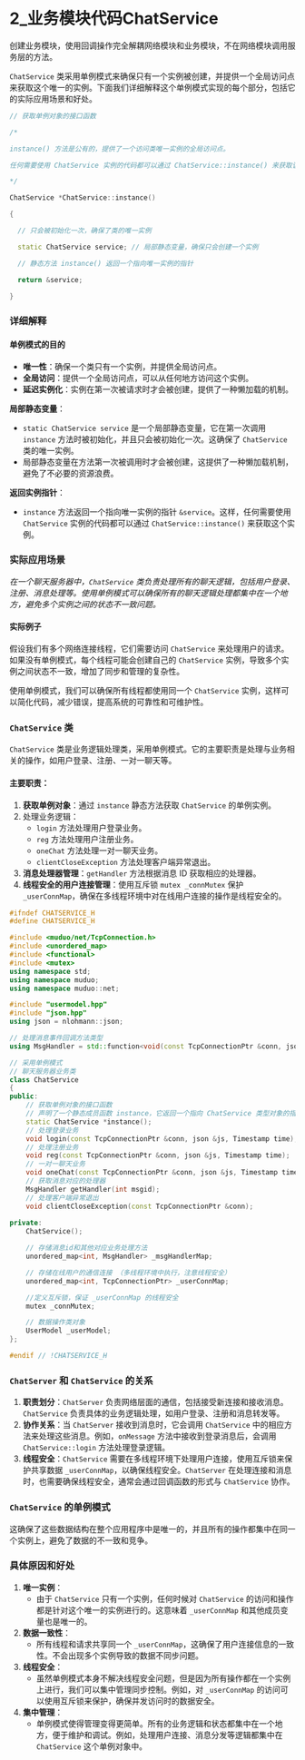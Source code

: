 # 2_业务模块代码ChatService

创建业务模块，使用回调操作完全解耦网络模块和业务模块，不在网络模块调用服务层的方法。

`ChatService` 类采用单例模式来确保只有一个实例被创建，并提供一个全局访问点来获取这个唯一的实例。下面我们详细解释这个单例模式实现的每个部分，包括它的实际应用场景和好处。

```C++
// 获取单例对象的接口函数

/*

instance() 方法是公有的，提供了一个访问类唯一实例的全局访问点。

任何需要使用 ChatService 实例的代码都可以通过 ChatService::instance() 来获取该实例。

*/

ChatService *ChatService::instance()

{

  // 只会被初始化一次，确保了类的唯一实例

  static ChatService service; // 局部静态变量，确保只会创建一个实例

  // 静态方法 instance() 返回一个指向唯一实例的指针

  return &service;

}
```



### 详细解释

#### 单例模式的目的

- **唯一性**：确保一个类只有一个实例，并提供全局访问点。
- **全局访问**：提供一个全局访问点，可以从任何地方访问这个实例。
- **延迟实例化**：实例在第一次被请求时才会被创建，提供了一种懒加载的机制。

**局部静态变量**：

- `static ChatService service` 是一个局部静态变量，它在第一次调用 `instance` 方法时被初始化，并且只会被初始化一次。这确保了 `ChatService` 类的唯一实例。
- 局部静态变量在方法第一次被调用时才会被创建，这提供了一种懒加载机制，避免了不必要的资源浪费。

**返回实例指针**：

- `instance` 方法返回一个指向唯一实例的指针 `&service`。这样，任何需要使用 `ChatService` 实例的代码都可以通过 `ChatService::instance()` 来获取这个实例。

### 实际应用场景

*在一个聊天服务器中，`ChatService` 类负责处理所有的聊天逻辑，包括用户登录、注册、消息处理等。使用单例模式可以确保所有的聊天逻辑处理都集中在一个地方，避免多个实例之间的状态不一致问题。*

#### 实际例子

假设我们有多个网络连接线程，它们需要访问 `ChatService` 来处理用户的请求。如果没有单例模式，每个线程可能会创建自己的 `ChatService` 实例，导致多个实例之间状态不一致，增加了同步和管理的复杂性。

使用单例模式，我们可以确保所有线程都使用同一个 `ChatService` 实例，这样可以简化代码，减少错误，提高系统的可靠性和可维护性。

### `ChatService` 类

`ChatService` 类是业务逻辑处理类，采用单例模式。它的主要职责是处理与业务相关的操作，如用户登录、注册、一对一聊天等。

#### 主要职责：

1. **获取单例对象**：通过 `instance` 静态方法获取 `ChatService` 的单例实例。
2. 处理业务逻辑：
   - `login` 方法处理用户登录业务。
   - `reg` 方法处理用户注册业务。
   - `oneChat` 方法处理一对一聊天业务。
   - `clientCloseException` 方法处理客户端异常退出。
3. **消息处理器管理**：`getHandler` 方法根据消息 ID 获取相应的处理器。
4. **线程安全的用户连接管理**：使用互斥锁 `mutex _connMutex` 保护 `_userConnMap`，确保在多线程环境中对在线用户连接的操作是线程安全的。

```C++
#ifndef CHATSERVICE_H
#define CHATSERVICE_H

#include <muduo/net/TcpConnection.h>
#include <unordered_map>
#include <functional>
#include <mutex>
using namespace std;
using namespace muduo;
using namespace muduo::net;

#include "usermodel.hpp"
#include "json.hpp"
using json = nlohmann::json;

// 处理消息事件回调方法类型
using MsgHandler = std::function<void(const TcpConnectionPtr &conn, json &js, Timestamp time)>;

// 采用单例模式
// 聊天服务器业务类
class ChatService
{
public:
    // 获取单例对象的接口函数
    // 声明了一个静态成员函数 instance，它返回一个指向 ChatService 类型对象的指针。
    static ChatService *instance();
    // 处理登录业务
    void login(const TcpConnectionPtr &conn, json &js, Timestamp time);
    // 处理注册业务
    void reg(const TcpConnectionPtr &conn, json &js, Timestamp time);
    // 一对一聊天业务
    void oneChat(const TcpConnectionPtr &conn, json &js, Timestamp time);
    // 获取消息对应的处理器
    MsgHandler getHandler(int msgid);
    // 处理客户端异常退出
    void clientCloseException(const TcpConnectionPtr &conn);
    
private:
    ChatService();

​    // 存储消息id和其他对应业务处理方法
​    unordered_map<int, MsgHandler> _msgHandlerMap;

​    // 存储在线用户的通信连接 （多线程环境中执行，注意线程安全）
​    unordered_map<int, TcpConnectionPtr> _userConnMap;

​    //定义互斥锁，保证 _userConnMap 的线程安全
​    mutex _connMutex;

​    // 数据操作类对象
​    UserModel _userModel;
};

#endif // !CHATSERVICE_H
```



### `ChatServer` 和 `ChatService` 的关系

1. **职责划分**：`ChatServer` 负责网络层面的通信，包括接受新连接和接收消息。`ChatService` 负责具体的业务逻辑处理，如用户登录、注册和消息转发等。
2. **协作关系**：当 `ChatServer` 接收到消息时，它会调用 `ChatService` 中的相应方法来处理这些消息。例如，`onMessage` 方法中接收到登录消息后，会调用 `ChatService::login` 方法处理登录逻辑。
3. **线程安全**：`ChatService` 需要在多线程环境下处理用户连接，使用互斥锁来保护共享数据 `_userConnMap`，以确保线程安全。`ChatServer` 在处理连接和消息时，也需要确保线程安全，通常会通过回调函数的形式与 `ChatService` 协作。



### `ChatService` 的单例模式

这确保了这些数据结构在整个应用程序中是唯一的，并且所有的操作都集中在同一个实例上，避免了数据的不一致和竞争。

### 具体原因和好处

1. **唯一实例**：
   - 由于 `ChatService` 只有一个实例，任何时候对 `ChatService` 的访问和操作都是针对这个唯一的实例进行的。这意味着 `_userConnMap` 和其他成员变量也是唯一的。
2. **数据一致性**：
   - 所有线程和请求共享同一个 `_userConnMap`，这确保了用户连接信息的一致性。不会出现多个实例导致的数据不同步问题。
3. **线程安全**：
   - 虽然单例模式本身不解决线程安全问题，但是因为所有操作都在一个实例上进行，我们可以集中管理同步控制。例如，对 `_userConnMap` 的访问可以使用互斥锁来保护，确保并发访问时的数据安全。
4. **集中管理**：
   - 单例模式使得管理变得更简单。所有的业务逻辑和状态都集中在一个地方，便于维护和调试。例如，处理用户连接、消息分发等逻辑都集中在 `ChatService` 这个单例对象中。
